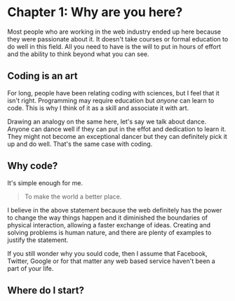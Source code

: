# Chapter 1: Why are you here?

Most people who are working in the web industry ended up here because they were passionate about it. It doesn't take courses or formal education to do well in this field. All you need to have is the will to put in hours of effort and the ability to think beyond what you can see.

## Coding is an art

For long, people have been relating coding with sciences, but I feel that it isn't right. Programming may require education but _anyone_ can learn to code. This is why I think of it as a skill and associate it with art.

Drawing an analogy on the same here, let's say we talk about dance. Anyone can dance well if they can put in the effot and dedication to learn it. They might not become an exceptional dancer but they can definitely pick it up and do well. That's the same case with coding.

## Why code?

It's simple enough for me.

> To make the world a better place.

I believe in the above statement because the web definitely has the power to change the way things happen and it diminished the boundaries of physical interaction, allowing a faster exchange of ideas. Creating and solving problems is human nature, and there are plenty of examples to justify the statement.

If you still wonder why you sould code, then I assume that Facebook, Twitter, Google or for that matter any web based service haven't been a part of your life.

## Where do I start?

